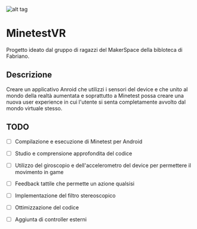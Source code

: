 ![alt tag](http://i.imgur.com/mMHIHjC.png)

# MinetestVR

Progetto ideato dal gruppo di ragazzi del MakerSpace della bibloteca di Fabriano. 

## Descrizione

Creare un applicativo Anroid che utilizzi i sensori del device e che unito al mondo della realtà aumentata e soprattutto a Minetest possa creare una nuova user experience in cui l'utente si senta completamente avvolto dal mondo virtuale stesso.

## TODO
- [ ] Compilazione e esecuzione di Minetest per Android
- [ ] Studio e comprensione approfondita del codice
- [ ] Utilizzo del giroscopio e dell'accelerometro del device per permettere il movimento in game
- [ ] Feedback tattile che permette un azione qualsisi
- [ ] Implementazione del filtro stereoscopico
- [ ] Ottimizzazione del codice
- [ ] Aggiunta di controller esterni


